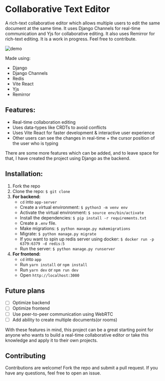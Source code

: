 # Collaborative Text Editor

A rich-text collaborative editor which allows multiple users to edit the same document at the same time. It uses Django Channels for real-time communication and Yjs for collaborative editing. It also uses Remirror for rich-text editing. It is a work in progress. Feel free to contribute.

![demo](https://user-images.githubusercontent.com/65905942/221920988-acecf39b-c377-4cab-af24-a9c7f699a0c6.gif)

Made using:

- Django
- Django Channels
- Redis
- Vite React
- Yjs
- Remirror

## Features:

- Real-time collaboration editing
- Uses data-types like CRDTs to avoid conflicts
- Uses Vite React for faster development & interactive user experience
- Other users can see the changes in real-time + the cursor position of the user who is typing

There are some more features which can be added, and to leave space for that, I have created the project using Django as the backend.

## Installation:

1. Fork the repo
2. Clone the repo: `$ git clone`
3. **For backend:**
   - `cd` into `app-server`
   - Create a virtual environment: `$ python3 -m venv env`
   - Activate the virtual environment: `$ source env/bin/activate`
   - Install the dependencies: `$ pip install -r requirements.txt`
   - Create a `.env` file.
   - Make migrations: `$ python manage.py makemigrations`
   - Migrate: `$ python manage.py migrate`
   - If you want to spin up redis server using docker: `$ docker run -p 6379:6379 -d redis:5`
   - Run the server: `$ python manage.py runserver`
4. **For frontend:**
   - `cd` into `app`
   - Run `yarn install` or `npm install`
   - Run `yarn dev` or `npm run dev`
   - Open `http://localhost:3000`

## Future plans

- [ ] Optimize backend
- [ ] Optimize frontend
- [ ] Use peer-to-peer communication using WebRTC
- [ ] Add ability to create multiple documents(or rooms)

With these features in mind, this project can be a great starting point for anyone who wants to build a real-time collaborative editor or take this knowledge and apply it to their own projects.

## Contributing

Contributions are welcome! Fork the repo and submit a pull request. If you have any questions, feel free to open an issue.

